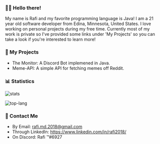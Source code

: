 <!--Links-->
[stats]: https://github-readme-stats.vercel.app/api?username=Rafi-99&show_icons=true&title_color=3498db&bg_color=ffffff00&text_color=718096&include_all_commits=true&count_private=true
[top-lang]: https://github-readme-stats.vercel.app/api/top-langs?username=Rafi-99&layout=compact&title_color=3498db&bg_color=ffffff00&text_color=718096

### 👋🏽 Hello there!
My name is Rafi and my favorite programming language is Java! I am a 21 year old software developer from Edina, Minnesota, United States. I love working on personal projects during my free time. Currently most of my work is private so I've provided some links under 'My Projects' so you can take a look if you're interested to learn more!

### :file_folder: My Projects
* The Monitor: A Discord Bot implemened in Java.
* Meme-API: A simple API for fetching memes off Reddit.

### :bar_chart: Statistics
![stats]

![top-lang]

### :email: Contact Me
* By Email: rafi.md.2018@gmail.com
* Through LinkedIn: https://www.linkedin.com/in/rafi2018/
* On Discord: Rafi ™#6927
